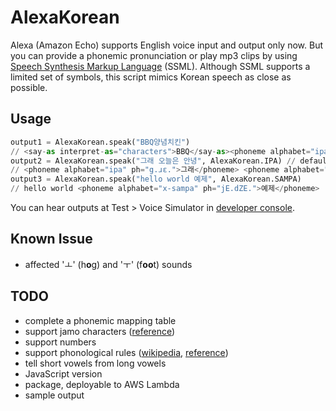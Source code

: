 # AlexaKorean

Alexa (Amazon Echo) supports English voice input and output only now. But you
can provide a phonemic pronunciation or play mp3 clips by using [Speech
Synthesis Markup Language][ssml] (SSML). Although SSML supports a limited set
of symbols, this script mimics Korean speech as close as possible.

## Usage

```python
output1 = AlexaKorean.speak("BBQ양념치킨")
// <say-as interpret-as="characters">BBQ</say-as><phoneme alphabet="ipa" ph="jɑŋ.njʌm.t͡ʃi.kin.">양념치킨</phoneme>
output2 = AlexaKorean.speak("그래 오늘은 안녕", AlexaKorean.IPA) // default: IPA
// <phoneme alphabet="ipa" ph="g.ɹɛ.">그래</phoneme> <phoneme alphabet="ipa" ph="oʊ.nl.n.">오늘은</phoneme> ...
output3 = AlexaKorean.speak("hello world 예제", AlexaKorean.SAMPA)
// hello world <phoneme alphabet="x-sampa" ph="jE.dZE.">예제</phoneme>
```

You can hear outputs at Test > Voice Simulator in [developer
console][developer_console].

## Known Issue

* affected 'ㅗ' (h**o**g) and 'ㅜ' (f**oo**t) sounds

## TODO

* complete a phonemic mapping table
* support jamo characters ([reference][unicode_jamo])
* support numbers
* support phonological rules ([wikipedia][korean_phonology],
  [reference][standard])
* tell short vowels from long vowels
* JavaScript version
* package, deployable to AWS Lambda
* sample output

[ssml]: https://developer.amazon.com/public/solutions/alexa/alexa-skills-kit/docs/speech-synthesis-markup-language-ssml-reference
[developer_console]: https://developer.amazon.com/edw/home.html#/skills
[unicode_jamo]: https://en.wikipedia.org/wiki/Hangul_Jamo_(Unicode_block)
[korean_phonology]: https://en.wikipedia.org/wiki/Korean_phonology
[standard]: http://www.korean.go.kr/front/page/pageView.do?page_id=P000085

